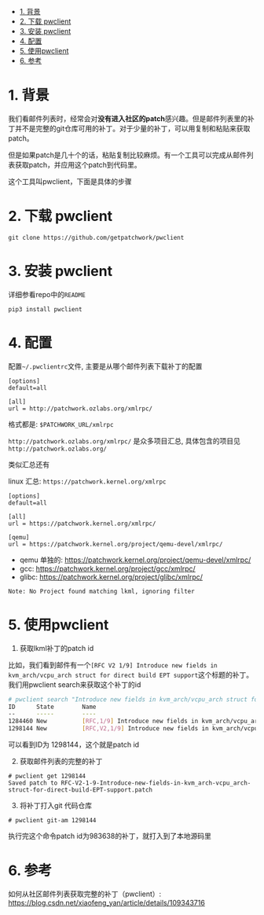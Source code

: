 
<!-- @import "[TOC]" {cmd="toc" depthFrom=1 depthTo=6 orderedList=false} -->

<!-- code_chunk_output -->

- [1. 背景](#1-背景)
- [2. 下载 pwclient](#2-下载-pwclient)
- [3. 安装 pwclient](#3-安装-pwclient)
- [4. 配置](#4-配置)
- [5. 使用pwclient](#5-使用pwclient)
- [6. 参考](#6-参考)

<!-- /code_chunk_output -->

# 1. 背景

我们看邮件列表时，经常会对**没有进入社区的patch**感兴趣。但是邮件列表里的补丁并不是完整的git仓库可用的补丁。对于少量的补丁，可以用复制和粘贴来获取patch。

但是如果patch是几十个的话，粘贴复制比较麻烦。有一个工具可以完成从邮件列表获取patch，并应用这个patch到代码里。

这个工具叫pwclient，下面是具体的步骤

# 2. 下载 pwclient

```
git clone https://github.com/getpatchwork/pwclient 
```

# 3. 安装 pwclient

详细参看repo中的`README`

```
pip3 install pwclient
```

# 4. 配置

配置`~/.pwclientrc`文件, 主要是从哪个邮件列表下载补丁的配置

```
[options]
default=all

[all]
url = http://patchwork.ozlabs.org/xmlrpc/
```

格式都是: `$PATCHWORK_URL/xmlrpc`

`http://patchwork.ozlabs.org/xmlrpc/` 是众多项目汇总, 具体包含的项目见 `http://patchwork.ozlabs.org/`

类似汇总还有

linux 汇总: `https://patchwork.kernel.org/xmlrpc`

```
[options]
default=all

[all]
url = https://patchwork.kernel.org/xmlrpc/

[qemu]
url = https://patchwork.kernel.org/project/qemu-devel/xmlrpc/
```

* qemu 单独的: https://patchwork.kernel.org/project/qemu-devel/xmlrpc/
* gcc: https://patchwork.kernel.org/project/gcc/xmlrpc/
* glibc: https://patchwork.kernel.org/project/glibc/xmlrpc/

`Note: No Project found matching lkml, ignoring filter`

# 5. 使用pwclient

1. 获取lkml补丁的patch id

比如，我们看到邮件有一个`[RFC V2 1/9] Introduce new fields in kvm_arch/vcpu_arch struct for direct build EPT support`这个标题的补丁。我们用pwclient search来获取这个补丁的id

```bash
# pwclient search "Introduce new fields in kvm_arch/vcpu_arch struct for direct build EPT support"
ID      State        Name
--      -----        ----
1284460 New          [RFC,1/9] Introduce new fields in kvm_arch/vcpu_arch struct for direct build EPT support
1298144 New          [RFC,V2,1/9] Introduce new fields in kvm_arch/vcpu_arch struct for direct build EPT support
```

可以看到ID为 1298144，这个就是patch id

2. 获取邮件列表的完整的补丁

```
# pwclient get 1298144
Saved patch to RFC-V2-1-9-Introduce-new-fields-in-kvm_arch-vcpu_arch-struct-for-direct-build-EPT-support.patch
```

3. 将补丁打入git 代码仓库

```
# pwclient git-am 1298144
```

执行完这个命令patch id为983638的补丁，就打入到了本地源码里

# 6. 参考

如何从社区邮件列表获取完整的补丁（pwclient）: https://blog.csdn.net/xiaofeng_yan/article/details/109343716